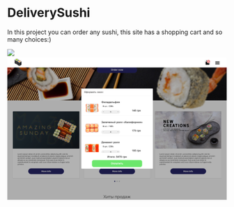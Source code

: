 # DeliverySushi
In this project you can order any sushi, this site has a shopping cart and so many choices:)
<div>
<img src="127.0.0.1_5506_sushi-page.png">
<img src="DeliverySushi(shopping-cart).png">
</div>
